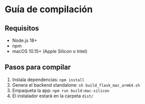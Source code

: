 
# Guía de compilación

## Requisitos

- Node.js 18+
- npm
- macOS 10.15+ (Apple Silicon o Intel)

## Pasos para compilar

1. Instala dependencias: `npm install`
2. Genera el backend standalone: `sh build_flask_mac_arm64.sh`
3. Empaqueta la app: `npm run build:mac-silicon`
4. El instalador estará en la carpeta `dist/`
